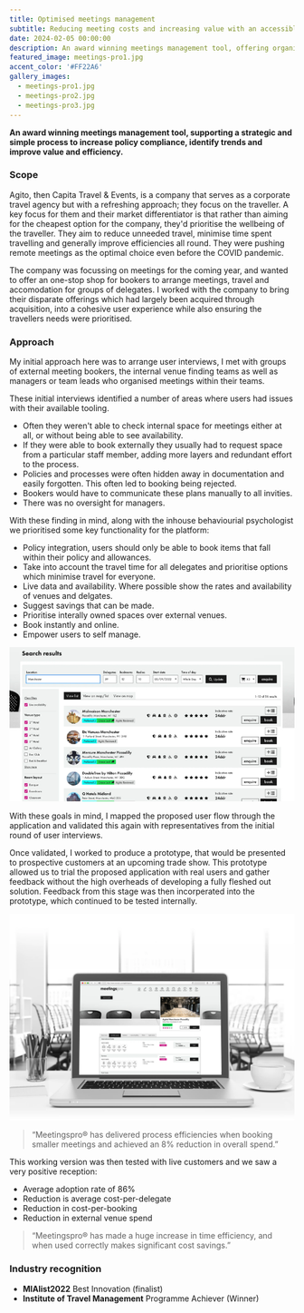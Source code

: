 ```yaml
---
title: Optimised meetings management
subtitle: Reducing meeting costs and increasing value with an accessible web based management tool. 
date: 2024-02-05 00:00:00
description: An award winning meetings management tool, offering organisers full control over their meetings, supporting policy compliance, identifying trends and increasing efficiency. 
featured_image: meetings-pro1.jpg
accent_color: '#FF22A6'
gallery_images:
  - meetings-pro1.jpg
  - meetings-pro2.jpg
  - meetings-pro3.jpg
---
```


**An award winning meetings management tool, supporting a strategic and simple process to increase policy compliance, identify trends and improve value and efficiency.**

### Scope

Agito, then Capita Travel & Events, is a company that serves as a corporate travel agency but with a refreshing approach; they focus on the traveller. A key focus for them and their market differentiator is that rather than aiming for the cheapest option for the company, they'd prioritise the wellbeing of the traveller. They aim to reduce unneeded travel, minimise time spent travelling and generally improve efficiencies all round. They were pushing remote meetings as the optimal choice even before the COVID pandemic. 

The company was focussing on meetings for the coming year, and wanted to offer an one-stop shop for bookers to arrange meetings, travel and accomodation for groups of delegates. I worked with the company to bring their disparate offerings which had largely been acquired through acquisition, into a cohesive user experience while also ensuring the travellers needs were prioritised. 

### Approach
My initial approach here was to arrange user interviews, I met with groups of external meeting bookers, the internal venue finding teams as well as managers or team leads who organised meetings within their teams. 

These initial interviews identified a number of areas where users had issues with their available tooling. 
- Often they weren't able to check internal space for meetings either at all, or without being able to see availability. 
- If they were able to book externally they usually had to request space from a particular staff member, adding more layers and redundant effort to the process. 
- Policies and processes were often hidden away in documentation and easily forgotten. This often led to booking being rejected. 
- Bookers would have to communicate these plans manually to all invities.
- There was no oversight for managers. 

With these finding in mind, along with the inhouse behaviourial psychologist we prioritised some key functionality for the platform:
- Policy integration, users should only be able to book items that fall within their policy and allowances. 
- Take into account the travel time for all delegates and prioritise options which minimise travel for everyone.
- Live data and availability. Where possible show the rates and availability of venues and delgates. 
- Suggest savings that can be made. 
- Prioritise interally owned spaces over external venues. 
- Book instantly and online. 
- Empower users to self manage. 

![Screen showing availability](/images/projects/meetings-pro3.jpg)

With these goals in mind, I mapped the proposed user flow through the application and validated this again with representatives from the initial round of user interviews. 

Once validated, I worked to produce a prototype, that would be presented to prospective customers at an upcoming trade show. This prototype allowed us to trial the proposed application with real users and gather feedback without the high overheads of developing a fully fleshed out solution. Feedback from this stage was then incorperated into the prototype, which continued to be tested internally. 

![Screen showing availability](/images/projects/meetings-pro4.jpg)

> “Meetingspro® has delivered process efficiencies when booking smaller meetings and achieved an 8% reduction in overall spend.”

This working version was then tested with live customers and we saw a very positive reception:
- Average adoption rate of 86%
- Reduction is average cost-per-delegate
- Reduction in cost-per-booking
- Reduction in external venue spend

> “Meetingspro® has made a huge increase in time efficiency, and when used correctly makes significant cost savings.”


### Industry recognition

- **MIAlist2022** ​Best Innovation (finalist)
- **Institute of Travel Management** Programme Achiever (Winner)